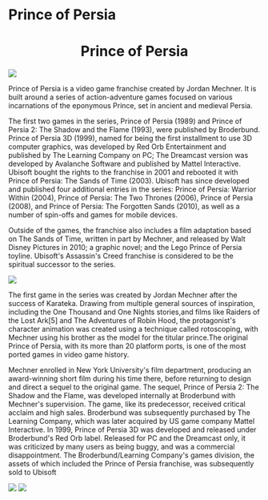 # Prince of Persia

<h1 align="center">Prince of Persia</h1>
<img src="https://staticctf.ubisoft.com/J3yJr34U2pZ2Ieem48Dwy9uqj5PNUQTn/4kvUGP06XxwIDPMDgrganQ/d022a2a43a52926fc81f9c8784d24f1b/media0.jpg" />

<p>
Prince of Persia is a video game franchise created by Jordan Mechner. It is built around a series of action-adventure games focused on various incarnations of the eponymous Prince, set in ancient and medieval Persia.

The first two games in the series, Prince of Persia (1989) and Prince of Persia 2: The Shadow and the Flame (1993), were published by Broderbund. Prince of Persia 3D (1999), named for being the first installment to use 3D computer graphics, was developed by Red Orb Entertainment and published by The Learning Company on PC; The Dreamcast version was developed by Avalanche Software and published by Mattel Interactive. Ubisoft bought the rights to the franchise in 2001 and rebooted it with Prince of Persia: The Sands of Time (2003). Ubisoft has since developed and published four additional entries in the series: Prince of Persia: Warrior Within (2004), Prince of Persia: The Two Thrones (2006), Prince of Persia (2008), and Prince of Persia: The Forgotten Sands (2010), as well as a number of spin-offs and games for mobile devices.

Outside of the games, the franchise also includes a film adaptation based on The Sands of Time, written in part by Mechner, and released by Walt Disney Pictures in 2010; a graphic novel; and the Lego Prince of Persia toyline. Ubisoft's Assassin's Creed franchise is considered to be the spiritual successor to the series.

</p>
<img src="https://themepack.me/i/c/749x467/media/g/94/prince-persia-theme-1.jpg" />
<p>
The first game in the series was created by Jordan Mechner after the success of Karateka. Drawing from multiple general sources of inspiration, including the One Thousand and One Nights stories,and films like Raiders of the Lost Ark[5] and The Adventures of Robin Hood, the protagonist's character animation was created using a technique called rotoscoping, with Mechner using his brother as the model for the titular prince.The original Prince of Persia, with its more than 20 platform ports, is one of the most ported games in video game history.

Mechner enrolled in New York University's film department, producing an award-winning short film during his time there, before returning to design and direct a sequel to the original game. The sequel, Prince of Persia 2: The Shadow and the Flame, was developed internally at Broderbund with Mechner's supervision. The game, like its predecessor, received critical acclaim and high sales. Broderbund was subsequently purchased by The Learning Company, which was later acquired by US game company Mattel Interactive. In 1999, Prince of Persia 3D was developed and released under Broderbund's Red Orb label. Released for PC and the Dreamcast only, it was criticized by many users as being buggy, and was a commercial disappointment. The Broderbund/Learning Company's games division, the assets of which included the Prince of Persia franchise, was subsequently sold to Ubisoft

</p>
<img src="https://staticctf.ubisoft.com/J3yJr34U2pZ2Ieem48Dwy9uqj5PNUQTn/6UmnMAdBWz0OkG9ueSP76c/4f9df800caec354ef92f2522a8b86bfc/PoP_buy_asset.jpg" />
<img src="https://images.bauerhosting.com/legacy/empire-tmdb/films/9543/images/2JK9IllXGo7V2PZzLmclkB5Cf8k.jpg?format=jpg&quality=80&width=850&ratio=16-9&resize=aspectfill" />
<img src="" />
<img src="" />
